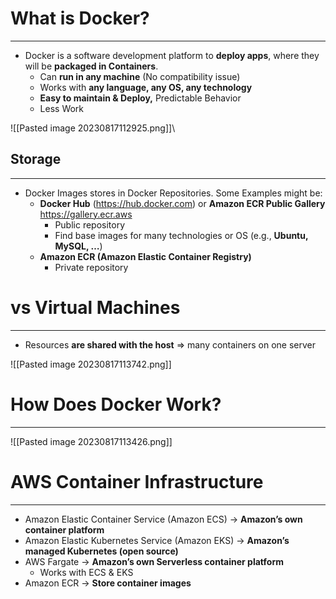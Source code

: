 # What is Docker?
---

* Docker is a software development platform to **deploy apps**, where they will be **packaged in Containers**.
	* Can **run in any machine** (No compatibility issue)
	* Works with **any language, any OS, any technology**
	* **Easy to maintain & Deploy,** Predictable Behavior
	* Less Work

![[Pasted image 20230817112925.png]]\

## Storage
---

* Docker Images stores in Docker Repositories. Some Examples might be:
	* **Docker Hub** (https://hub.docker.com) or **Amazon ECR Public Gallery** https://gallery.ecr.aws
		* Public repository 
		* Find base images for many technologies or OS (e.g., **Ubuntu, MySQL, …**)
	* **Amazon ECR (Amazon Elastic Container Registry)** 
		* Private repository

# vs Virtual Machines
---

* Resources **are shared with the host** => many containers on one server

![[Pasted image 20230817113742.png]]

# How Does Docker Work?
---

![[Pasted image 20230817113426.png]]

# AWS Container Infrastructure
---

* Amazon Elastic Container Service (Amazon ECS)  -> **Amazon’s own container platform**
* Amazon Elastic Kubernetes Service (Amazon EKS) -> **Amazon’s managed Kubernetes (open source)**
* AWS Fargate -> **Amazon’s own Serverless container platform**
	* Works with ECS & EKS
* Amazon ECR -> **Store container images**

